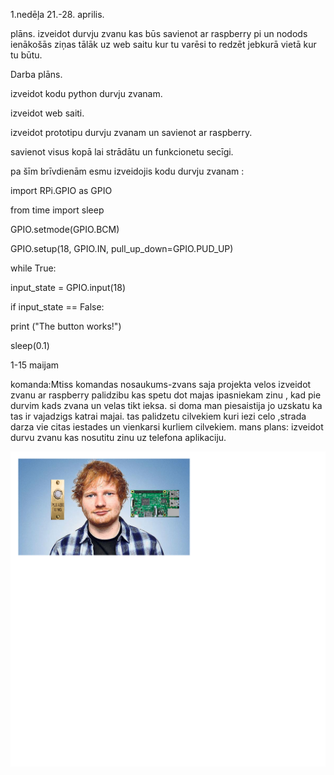 1.nedēļa 21.-28. aprilis.

plāns.
izveidot durvju zvanu kas būs savienot ar raspberry pi un nodods ienākošās ziņas tālāk uz web saitu kur tu varēsi to redzēt jebkurā vietā kur tu būtu.

Darba plāns.

izveidot kodu python durvju zvanam.

izveidot web saiti.

izveidot prototipu durvju zvanam un savienot ar raspberry.

savienot visus kopā lai strādātu un funkcionetu secīgi.


pa šīm brīvdienām esmu izveidojis kodu durvju zvanam :

import RPi.GPIO as GPIO

from time import sleep

GPIO.setmode(GPIO.BCM)

GPIO.setup(18, GPIO.IN, pull_up_down=GPIO.PUD_UP)

while True:

input_state = GPIO.input(18)

if input_state == False:

print ("The button works!")

sleep(0.1)



1-15 maijam

komanda:Mtiss 
komandas nosaukums-zvans
saja projekta velos izveidot zvanu ar raspberry palidzibu kas spetu dot majas ipasniekam zinu , kad pie durvim kads zvana
un velas tikt ieksa. si doma man piesaistija jo uzskatu ka tas ir vajadzigs katrai majai. tas palidzetu cilvekiem kuri iezi celo ,strada darza vie citas iestades un vienkarsi kurliem cilvekiem.
mans plans: izveidot durvu zvanu kas nosutitu zinu uz telefona aplikaciju.

![Untitled.png](Untitled.png)

